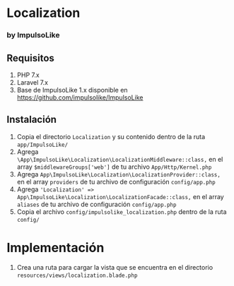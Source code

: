 # Localization
### by ImpulsoLike

## Requisitos
1. PHP 7.x
1. Laravel 7.x
2. Base de ImpulsoLike 1.x disponible en https://github.com/impulsolike/ImpulsoLike


## Instalación

1. Copia el directorio `Localization` y su contenido dentro de la ruta `app/ImpulsoLike/`
2. Agrega `\App\ImpulsoLike\Localization\LocalizationMiddleware::class,` en el array `$middlewareGroups['web']` de tu archivo `App/Http/Kernel.php`
3. Agrega `App\ImpulsoLike\Localization\LocalizationProvider::class,` en el array `providers` de tu archivo de configuración `config/app.php`
4. Agrega `'Localization' => App\ImpulsoLike\Localization\LocalizationFacade::class,` en el array `aliases` de tu archivo de configuración `config/app.php`
5. Copia el archivo `config/impulsolike_localization.php` dentro de la ruta `config/`

# Implementación
1. Crea una ruta para cargar la vista que se encuentra en el directorio `resources/views/localization.blade.php`

